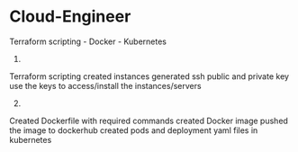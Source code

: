 # Cloud-Engineer
Terraform scripting - Docker - Kubernetes

1) 
Terraform scripting 
created instances
generated ssh public and private key
use the keys to access/install the instances/servers

2)

Created Dockerfile with required commands
created Docker image 
pushed the image to dockerhub
created pods and deployment yaml files in kubernetes
